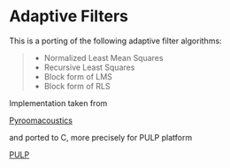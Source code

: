 # Adaptive Filters
This is a porting of the following adaptive filter algorithms:

> - Normalized Least Mean Squares
> - Recursive Least Squares
> - Block form of LMS
> - Block form of RLS

Implementation taken from

[Pyroomacoustics](https://github.com/LCAV/pyroomacoustics/blob/master/examples/adaptive_filters.py)

and ported to C, more precisely for PULP platform

[PULP](https://github.com/pulp-platform)
